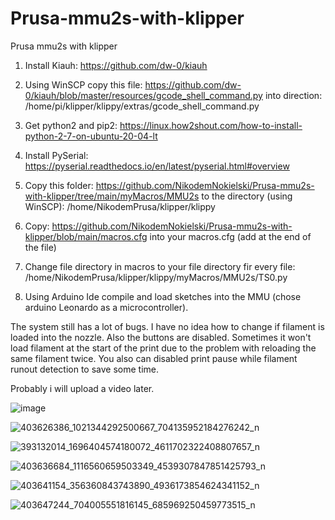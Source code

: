 # Prusa-mmu2s-with-klipper
Prusa mmu2s with klipper

1. Install Kiauh:
https://github.com/dw-0/kiauh

2. Using WinSCP copy this file:
https://github.com/dw-0/kiauh/blob/master/resources/gcode_shell_command.py
into direction:
/home/pi/klipper/klippy/extras/gcode_shell_command.py

3. Get python2 and pip2:
https://linux.how2shout.com/how-to-install-python-2-7-on-ubuntu-20-04-lt

4. Install PySerial:
https://pyserial.readthedocs.io/en/latest/pyserial.html#overview

5. Copy this folder:
https://github.com/NikodemNokielski/Prusa-mmu2s-with-klipper/tree/main/myMacros/MMU2s
to the directory (using WinSCP):
/home/NikodemPrusa/klipper/klippy
 
6. Copy:
https://github.com/NikodemNokielski/Prusa-mmu2s-with-klipper/blob/main/macros.cfg
into your macros.cfg (add at the end of the file)

7. Change file directory in macros to your file directory fir every file:
/home/NikodemPrusa/klipper/klippy/myMacros/MMU2s/TS0.py

8. Using Arduino Ide compile and load sketches into the MMU (chose arduino Leonardo as a microcontroller).

The system still has a lot of bugs. I have no idea how to change if filament is loaded into the nozzle. Also the buttons are disabled. Sometimes it won't load filament at the start of the print due to the problem with reloading the same filament twice. You also can disabled print pause while filament runout detection to save some time.

Probably i will upload a video later.

![image](https://github.com/NikodemNokielski/Prusa-mmu2s-with-klipper/assets/67480958/04858723-99d5-48a9-be44-70bf6a57c24a)

![403626386_1021344292500667_704135952184276242_n](https://github.com/NikodemNokielski/Prusa-mmu2s-with-klipper/assets/67480958/d4b7dca7-9e4c-4d6d-8f82-3011242e2e39)

![393132014_1696404574180072_4611702322408807657_n](https://github.com/NikodemNokielski/Prusa-mmu2s-with-klipper/assets/67480958/87a3739b-9517-40b5-bd15-508e481a6dd5)

![403636684_1116560659503349_4539307847851425793_n](https://github.com/NikodemNokielski/Prusa-mmu2s-with-klipper/assets/67480958/13bc30a3-5061-45a3-8cb7-3a84ff5c55c2)

![403641154_356360843743890_4936173854624341152_n](https://github.com/NikodemNokielski/Prusa-mmu2s-with-klipper/assets/67480958/21d8625e-8c80-4b92-b859-e191c210ab27)

![403647244_704005551816145_685969250459773515_n](https://github.com/NikodemNokielski/Prusa-mmu2s-with-klipper/assets/67480958/5073b67b-d83d-4ad9-9de4-5a8527579240)
